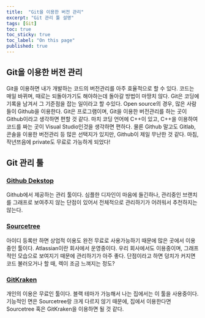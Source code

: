 ```yaml
---
title:  "Git을 이용한 버전 관리"
excerpt: "Git 관리 툴 설명"
tags: [Git]
toc: true
toc_sticky: true
toc_label: "On this page"
published: true
---
```


## Git을 이용한 버전 관리
Git을 이용하면 내가 개발하는 코드의 버전관리를 아주 효율적으로 할 수 있다.
코드는 매일 바뀌며, 때로는 되돌아가기도 해야하는데 돌아갈 방법이 마땅치 않다. Git은 코딩에 기록을 남겨서 그 기준점을 잡는 일이라고 할 수있다.
Open source의 경우, 많은 사람들이 Github을 이용한다.
Git은 프로그램이며, Git을 이용한 버전관리를 하는 곳이 Github이라고 생각하면 편할 것 같다. 마치 코딩 언어에 C++이 있고, C++을 이용하여 코드를 짜는 곳이 Visual Studio인것을 생각하면 편하다. 물론 Github 말고도 Gitlab, 콘솔을 이용한 버전관리 등 많은 선택지가 있지만, Github이 제일 무난한 것 같다. 마침, 작년쯔음에 private도 무료로 가능하게 되었다!

## Git 관리 툴
### [Github Dekstop](https://desktop.github.com/)
Github에서 제공하는 관리 툴이다. 심플한 디자인이 마음에 들긴하나, 관리중인 브랜치를 그래프로 보여주지 않는 단점이 있어서 전체적으로 관리하기가 어려워서 추천하지는 않는다.

### [Sourcetree](https://www.sourcetreeapp.com/)
아이디 등록만 하면 상업적 이용도 완전 무료로 사용가능하기 때문에 많은 곳에서 이용중인 툴이다. Atlassian이란 회사에서 운영중이다.
우리 회사에서도 이용중이며, 그래프적인 모습으로 보여지기 때문에 관리하기가 아주 좋다. 단점이라고 하면 덩치가 커지면 코드 불러오거나 할 때, 렉이 조금 느껴지는 정도?

### [GitKraken](https://www.gitkraken.com/)
개인의 이용은 무료인 툴이다. 블랙 테마가 가능해서 나는 집에서는 이 툴을 사용중이다. 기능적인 면은 Sourcetree랑 크게 다르지 않기 때문에, 집에서 이용한다면 Sourcetree 혹은 GitKraken을 이용하면 될 것 같다.
